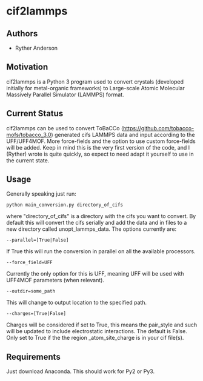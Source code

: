 # cif2lammps
## Authors

- Ryther Anderson

## Motivation
cif2lammps is a Python 3 program used to convert crystals (developed initially for metal-organic frameworks) to Large-scale Atomic Molecular Massively Parallel Simulator (LAMMPS) format. 

## Current Status
cif2lammps can be used to convert ToBaCCo (https://github.com/tobacco-mofs/tobacco_3.0) generated cifs LAMMPS data and input according to the UFF/UFF4MOF. More force-fields and the option to use custom force-fields will be added. Keep in mind this is the very first version of the code, and I (Ryther) wrote is quite quickly, so expect to need adapt it yourself to use in the current state. 

## Usage
Generally speaking just run:
```
python main_conversion.py directory_of_cifs
```
where "directory_of_cifs" is a directory with the cifs you want to convert. By default this will convert the cifs serially and add the data and in files to a new directory called unopt_lammps_data. The options currently are:
```
--parallel=[True|False]
```
If True this will run the conversion in parallel on all the available processors.
```
--force_field=UFF
```
Currently the only option for this is UFF, meaning UFF will be used with UFF4MOF parameters (when relevant).
```
--outdir=some_path
```
This will change to output location to the specified path.
```
--charges=[True|False]
```
Charges will be considered if set to True, this means the pair_style and such will be updated to include electrostatic interactions. The default is False. Only set to True if the the region _atom_site_charge is in your cif file(s).


## Requirements
Just download Anaconda. This should work for Py2 or Py3.

